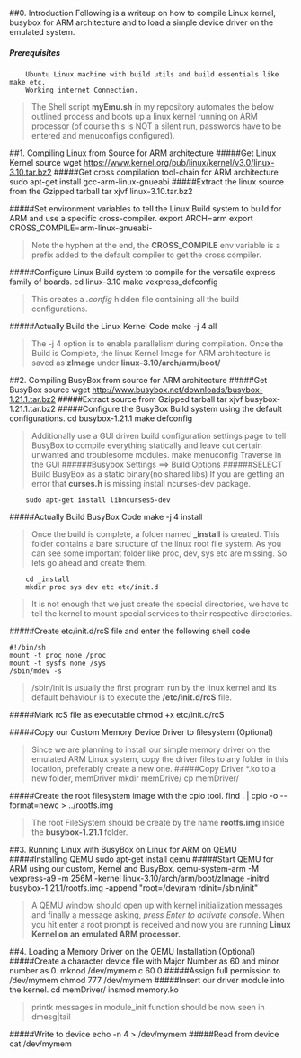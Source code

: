 
##0. Introduction
  Following is a writeup on how to compile Linux kernel, 
  busybox for ARM architecture and to load a simple device driver on the emulated system.
##### Prerequisites
        Ubuntu Linux machine with build utils and build essentials like make etc.
        Working internet Connection.
        
  >The Shell script **myEmu.sh** in my repository automates the below outlined process 
  >and boots up a linux kernel running on ARM processor (of course this 
  >is NOT a silent run, passwords have to be entered and menuconfigs configured).
        
##1. Compiling Linux from Source for ARM architecture
#####Get Linux Kernel source
        wget https://www.kernel.org/pub/linux/kernel/v3.0/linux-3.10.tar.bz2
#####Get cross compilation tool-chain for ARM architecture
        sudo apt-get install gcc-arm-linux-gnueabi
#####Extract the linux source from the Gzipped tarball
        tar xjvf linux-3.10.tar.bz2

#####Set environment variables to tell the Linux Build system to build for ARM and use a specific cross-compiler.
        export ARCH=arm
        export CROSS_COMPILE=arm-linux-gnueabi-
  >Note the hyphen at the end, the **CROSS_COMPILE** env 
  >variable is a prefix added to the default compiler to get the cross compiler.
    
#####Configure Linux Build system to compile for the versatile express family of boards.
        cd linux-3.10
        make vexpress_defconfig
  >This creates a _.config_ hidden file containing all the build configurations.

#####Actually Build the Linux Kernel Code
        make -j 4 all
  >The -j 4 option is to enable parallelism during compilation.
  >Once the Build is Complete, the linux Kernel Image for ARM architecture 
  >is saved as **zImage** under **linux-3.10/arch/arm/boot/**


##2. Compiling BusyBox from source for ARM architecture
#####Get BusyBox source
        wget http://www.busybox.net/downloads/busybox-1.21.1.tar.bz2
#####Extract source from Gzipped tarball
        tar xjvf busybox-1.21.1.tar.bz2
#####Configure the BusyBox Build system using the default configurations.
        cd busybox-1.21.1
        make defconfig
  >Additionally use a GUI driven build configuration settings page
  >to tell BusyBox to compile everything statically and leave out 
  >certain unwanted and troublesome modules.
        make menuconfig
  >Traverse in the GUI
######Busybox Settings ==> Build Options 
######SELECT Build BusyBox as a static binary(no shared libs)
  >If you are getting an error that __curses.h__ is missing 
  >install ncurses-dev package.

        sudo apt-get install libncurses5-dev
        
#####Actually Build BusyBox Code
        make -j 4 install
  >Once the build is complete, a folder named **_install** is created. 
  >This folder contains a bare structure of the linux root file system. 
  >As you can see some important folder like proc, dev, sys etc are missing. 
  >So lets go ahead and create them.
        
        cd _install
        mkdir proc sys dev etc etc/init.d
  >It is not enough that we just create the special directories, we have 
  >to tell the kernel to mount special services to their respective directories.
  
#####Create etc/init.d/rcS file and enter the following shell code
```shell
#!/bin/sh
mount -t proc none /proc
mount -t sysfs none /sys
/sbin/mdev -s
```
  >/sbin/init is usually the first program run by the linux kernel and 
  >its default behaviour is to execute the **/etc/init.d/rcS** file.

#####Mark rcS file as executable
        chmod +x etc/init.d/rcS  

#####Copy our Custom Memory Device Driver to filesystem (Optional)
  >Since we are planning to install our simple memory driver on the emulated ARM Linux system, 
  >copy the driver files to any folder in this location, preferably create a new one.
#####Copy Driver *.ko to a new folder, memDriver
        mkdir memDrive/
        cp <path to driver files> memDriver/

#####Create the root filesystem image with the cpio tool.
        find . | cpio -o --format=newc > ../rootfs.img
  >The root FileSystem should be create by the name **rootfs.img** 
  >inside the **busybox-1.21.1** folder.


##3. Running Linux with BusyBox on Linux for ARM on QEMU
#####Installing QEMU
        sudo apt-get install qemu
#####Start QEMU for ARM using our custom, Kernel and BusyBox.
        qemu-system-arm -M vexpress-a9 -m 256M -kernel linux-3.10/arch/arm/boot/zImage -initrd busybox-1.21.1/rootfs.img -append "root=/dev/ram rdinit=/sbin/init"
  >A QEMU window should open up with kernel initialization messages 
  >and finally a message asking, *press Enter to activate console*. 
  >When you hit enter a root prompt is received and now you are running 
  >**Linux Kernel on an emulated ARM processor.**


##4. Loading a Memory Driver on the QEMU Installation (Optional)
#####Create a character device file with Major Number as 60 and minor number as 0.
        mknod /dev/mymem c 60 0
#####Assign full permission to /dev/mymem
        chmod 777 /dev/mymem
#####Insert our driver module into the kernel.
        cd memDriver/
        insmod memory.ko
  >printk messages in module_init function should be now seen in dmesg|tail
        
#####Write to device
    echo -n 4 > /dev/mymem
#####Read from device
    cat /dev/mymem
